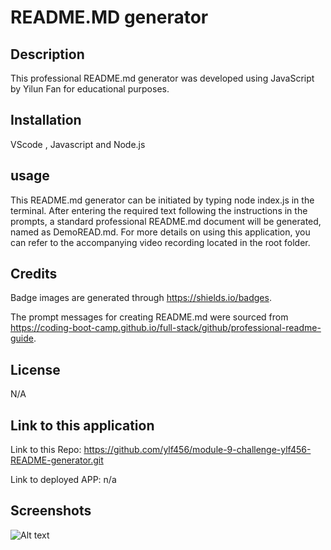 # README.MD generator

## Description

This professional README.md generator was developed using JavaScript by Yilun Fan for educational purposes.

## Installation

VScode , Javascript and Node.js

## usage

This README.md generator can be initiated by typing node index.js in the terminal. After entering the required text following the instructions in the prompts, a standard professional README.md document will be generated, named as DemoREAD.md. For more details on using this application, you can refer to the accompanying video recording located in the root folder.

## Credits


Badge images are generated through https://shields.io/badges.

The prompt messages for creating README.md were sourced from https://coding-boot-camp.github.io/full-stack/github/professional-readme-guide.

## License

N/A

## Link to this application

Link to this Repo: https://github.com/ylf456/module-9-challenge-ylf456-README-generator.git

Link to deployed APP: n/a

## Screenshots

![Alt text](/relative/path/to/img.jpg?raw=true "Optional Title")
